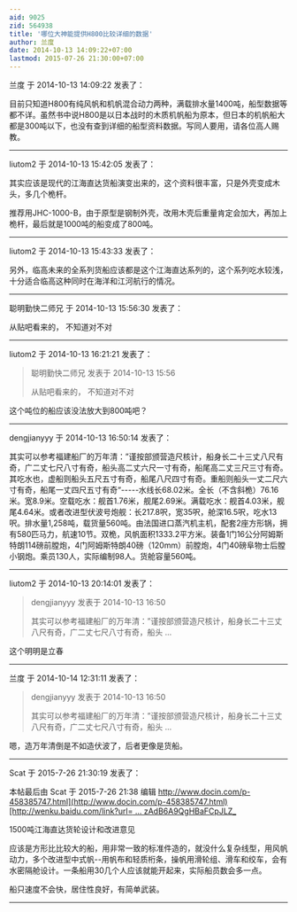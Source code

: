 ```yaml
---
aid: 9025
zid: 564938
title: '哪位大神能提供H800比较详细的数据'
author: 兰度
date: 2014-10-13 14:09:22+07:00
lastmod: 2015-07-26 21:30:00+07:00
---
```


兰度 于 2014-10-13 14:09:22 发表了：

目前只知道H800有纯风帆和机帆混合动力两种，满载排水量1400吨，船型数据等都不详。虽然书中说H800是以日本战时的木质机帆船为原本，但日本的机帆船大都是300吨以下，也没有查到详细的船型资料数据。写同人要用，请各位高人赐教。

---------

liutom2 于 2014-10-13 15:42:05 发表了：

其实应该是现代的江海直达货船演变出来的，这个资料很丰富，只是外壳变成木头，多几个桅杆。

推荐用JHC-1000-B，由于原型是钢制外壳，改用木壳后重量肯定会加大，再加上桅杆，最后就是1000吨的船变成了800吨。

---------

liutom2 于 2014-10-13 15:43:33 发表了：

另外，临高未来的全系列货船应该都是这个江海直达系列的，这个系列吃水较浅，十分适合临高这种同时在海洋和江河航行的情况。

---------

聪明勤快二师兄 于 2014-10-13 15:56:30 发表了：

从贴吧看来的， 不知道对不对

---------

liutom2 于 2014-10-13 16:21:21 发表了：

> 聪明勤快二师兄 发表于 2014-10-13 15:56
> 
> 从贴吧看来的， 不知道对不对



这个吨位的船应该没法放大到800吨吧？

---------

dengjianyyy 于 2014-10-13 16:50:14 发表了：

其实可以参考福建船厂的万年清：”谨按部颁营造尺核计，船身长二十三丈八尺有奇，广二丈七尺八寸有奇，船头高二丈六尺一寸有奇，船尾高二丈三尺三寸有奇。其吃水也，虚船则船头五尺五寸有奇，船尾八尺四寸有奇。重船则船头一丈二尺六寸有奇，船尾一丈四尺五寸有奇“-----水线长68.02米。全长（不含斜桅）76.16米。宽8.9米。空载吃水：舰首1.76米，舰尾2.69米。满载吃水：舰首4.03米，舰尾4.64米。或者改进型伏波号炮舰：长217.8呎，宽35呎，舱深16.5呎，吃水13呎。排水量1,258吨，载货量560吨。由法国进口蒸汽机主机，配套2座方形锅，拥有580匹马力，航速10节。双桅，风帆面积1333.2平方米。装备1门16公分阿姆斯特朗114磅前膛炮，4门阿姆斯特朗40磅（120mm）前膛炮，4门40磅阜物士后膛小钢炮。乘员130人，实际编制98人。货舱容量560吨。

---------

liutom2 于 2014-10-13 20:14:01 发表了：

> dengjianyyy 发表于 2014-10-13 16:50
> 
> 其实可以参考福建船厂的万年清：”谨按部颁营造尺核计，船身长二十三丈八尺有奇，广二丈七尺八寸有奇，船头 ...



这个明明是立春

---------

兰度 于 2014-10-14 12:31:11 发表了：

> dengjianyyy 发表于 2014-10-13 16:50
> 
> 其实可以参考福建船厂的万年清：”谨按部颁营造尺核计，船身长二十三丈八尺有奇，广二丈七尺八寸有奇，船头 ...



嗯，造万年清倒是不如造伏波了，后者更像是货船。

---------

Scat 于 2015-7-26 21:30:19 发表了：

本帖最后由 Scat 于 2015-7-26 21:38 编辑 [http://www.docin.com/p-458385747.html](http://www.docin.com/p-458385747.html)[http://wenku.baidu.com/link?url= ... zAdB6A9QgHBaFCpJLZ\_](http://wenku.baidu.com/link?url=S90YaYaw7NVQMFek25r5SM6qUhn5m5rA4cKC71HS0L0cud_4RmnnbFu-SIhsyomoKEUj79rRhFYwM654lf08GZ6nzAdB6A9QgHBaFCpJLZ_)

1500吨江海直达货轮设计和改进意见

应该是方形比比较大的船，用非常一致的标准件造的，就没什么复杂线型，用风帆动力，多个改进型中式帆--用帆布和轻质桁条，操帆用滑轮组、滑车和绞车，会有水密隔舱设计。一条船用30几个人应该就能开起来，实际船员数会多一点。

船只速度不会快，居住性良好，有简单武装。

---------

